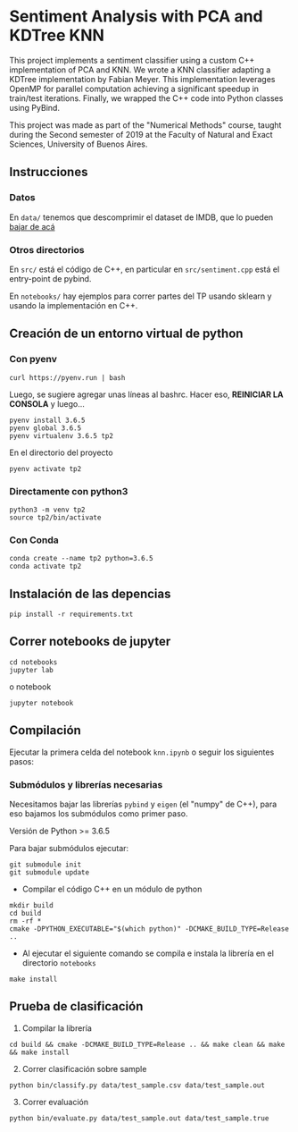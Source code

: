 # Sentiment Analysis with PCA and KDTree KNN

This project implements a sentiment classifier using a custom C++ implementation of PCA and KNN. We wrote a KNN classifier adapting a KDTree implementation by Fabian Meyer. This implementation leverages OpenMP for parallel computation achieving a significant speedup in train/test iterations. Finally, we wrapped the C++ code into Python classes using PyBind.

This project was made as part of the "Numerical Methods" course, taught during the Second semester of 2019 at the Faculty of Natural and Exact Sciences, University of Buenos Aires.

## Instrucciones

### Datos

En `data/` tenemos que descomprimir el dataset de IMDB, que lo pueden [bajar de acá](https://campus.exactas.uba.ar/pluginfile.php/143556/course/section/19842/imdb.tar.gz)

### Otros directorios

En `src/` está el código de C++, en particular en `src/sentiment.cpp` está el entry-point de pybind.

En `notebooks/` hay ejemplos para correr partes del TP usando sklearn y usando la implementación en C++.


## Creación de un entorno virtual de python

### Con pyenv

```
curl https://pyenv.run | bash
```

Luego, se sugiere agregar unas líneas al bashrc. Hacer eso, **REINICIAR LA CONSOLA** y luego...

```
pyenv install 3.6.5
pyenv global 3.6.5
pyenv virtualenv 3.6.5 tp2
```

En el directorio del proyecto

```
pyenv activate tp2
```

### Directamente con python3
```
python3 -m venv tp2
source tp2/bin/activate
```

### Con Conda
```
conda create --name tp2 python=3.6.5
conda activate tp2
```

## Instalación de las depencias
```
pip install -r requirements.txt
```

## Correr notebooks de jupyter

```
cd notebooks
jupyter lab
```
o  notebook
```
jupyter notebook
```


## Compilación
Ejecutar la primera celda del notebook `knn.ipynb` o seguir los siguientes pasos:

### Submódulos y librerías necesarias
Necesitamos bajar las librerías `pybind` y `eigen` (el "numpy" de C++), para eso bajamos los submódulos como primer paso.

Versión de Python >= 3.6.5

Para bajar submódulos ejecutar:
```
git submodule init
git submodule update
```


- Compilar el código C++ en un módulo de python
```
mkdir build
cd build
rm -rf *
cmake -DPYTHON_EXECUTABLE="$(which python)" -DCMAKE_BUILD_TYPE=Release ..
```
- Al ejecutar el siguiente comando se compila e instala la librería en el directorio `notebooks`
```
make install
```

## Prueba de clasificación

1. Compilar la librería

```
cd build && cmake -DCMAKE_BUILD_TYPE=Release .. && make clean && make && make install
```

2. Correr clasificación sobre sample

```
python bin/classify.py data/test_sample.csv data/test_sample.out
```

3. Correr evaluación

```
python bin/evaluate.py data/test_sample.out data/test_sample.true
```


